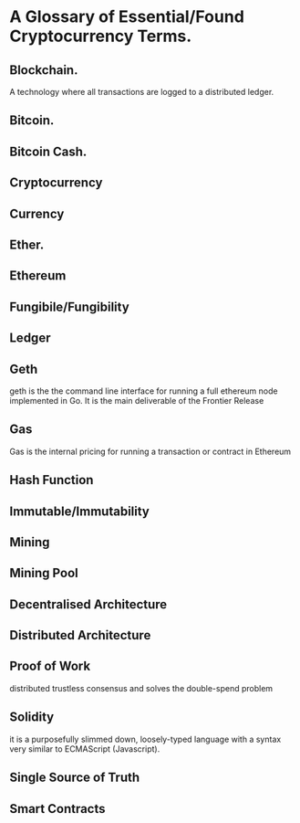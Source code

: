 # A Glossary of Essential/Found Cryptocurrency Terms.

## Blockchain.
A technology where all transactions are logged to a distributed ledger.

## Bitcoin.

## Bitcoin Cash.

## Cryptocurrency

## Currency

## Ether.

## Ethereum

## Fungibile/Fungibility

## Ledger

## Geth
geth is the the command line interface for running a full ethereum node implemented in Go. It is the main deliverable of the Frontier Release

## Gas
Gas is the internal pricing for running a transaction or contract in Ethereum

## Hash Function

## Immutable/Immutability

## Mining

## Mining Pool

## Decentralised Architecture

## Distributed Architecture

## Proof of Work
distributed trustless consensus and solves the double-spend problem

## Solidity
it is a purposefully slimmed down, loosely-typed language with a syntax very similar to ECMAScript (Javascript).

## Single Source of Truth

## Smart Contracts

